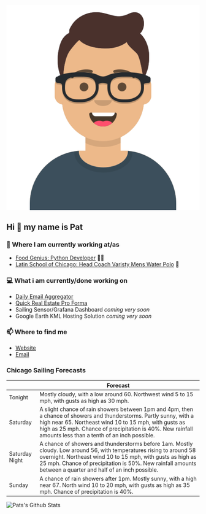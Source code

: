 [![Social banner for p-j-falconer](https://raw.githubusercontent.com/P-J-FALCONER/P-J-FALCONER/master/assets/avataaars.svg)](https://patfalconer.com/)
## Hi :wave: my name is Pat

### 💼 Where I am currently working at/as
- [Food Genius: Python Developer](https://getfoodgenius.com/) 🍔🐍
- [Latin School of Chicago: Head Coach Varisty Mens Water Polo](https://www.latinschool.org/) 🤽


### 💻 What i am currently/done working on
 - [Daily Email Aggregator](https://github.com/P-J-FALCONER/dott_daily_mail)
 - [Quick Real Estate Pro Forma](https://github.com/P-J-FALCONER/henry)
 - Sailing Sensor/Grafana Dashboard *coming very soon*
 - Google Earth KML Hosting Solution *coming very soon*

### 📫 Where to find me
 - [Website](https://patfalconer.com/)
 - [Email](mailto:patrick.j.falconer@gmail.com)


### Chicago Sailing Forecasts
|   | Forecast  |
|---|---|
| Tonight | Mostly cloudy, with a low around 60. Northwest wind 5 to 15 mph, with gusts as high as 30 mph. |
| Saturday | A slight chance of rain showers between 1pm and 4pm, then a chance of showers and thunderstorms. Partly sunny, with a high near 65. Northeast wind 10 to 15 mph, with gusts as high as 25 mph. Chance of precipitation is 40%. New rainfall amounts less than a tenth of an inch possible. |
| Saturday Night | A chance of showers and thunderstorms before 1am. Mostly cloudy. Low around 56, with temperatures rising to around 58 overnight. Northeast wind 10 to 15 mph, with gusts as high as 25 mph. Chance of precipitation is 50%. New rainfall amounts between a quarter and half of an inch possible. |
| Sunday | A chance of rain showers after 1pm. Mostly sunny, with a high near 67. North wind 10 to 20 mph, with gusts as high as 35 mph. Chance of precipitation is 40%. |

![Pats's Github Stats](https://github-readme-stats.vercel.app/api?username=p-j-falconer&show_icons=true&theme=radical)
